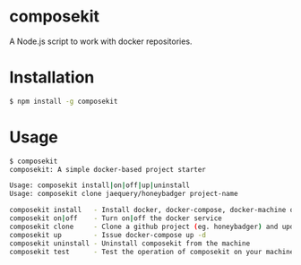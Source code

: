 # composekit
A Node.js script to work with docker repositories.

# Installation

   ```sh
   $ npm install -g composekit
   ```

# Usage

   ```sh
   $ composekit
   composekit: A simple docker-based project starter

   Usage: composekit install|on|off|up|uninstall
   Usage: composekit clone jaequery/honeybadger project-name

   composekit install   - Install docker, docker-compose, docker-machine on the machine
   composekit on|off    - Turn on|off the docker service
   composekit clone     - Clone a github project (eg. honeybadger) and update the VIRTUAL_ENV variable in docker-compose.yml
   composekit up        - Issue docker-compose up -d
   composekit uninstall - Uninstall composekit from the machine
   composekit test      - Test the operation of composekit on your machine

   ```
